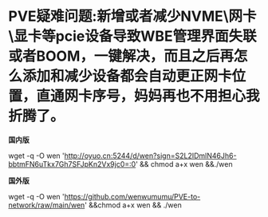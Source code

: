 # PVE疑难问题:新增或者减少NVME\网卡\显卡等pcie设备导致WBE管理界面失联或者BOOM，一键解决，而且之后再怎么添加和减少设备都会自动更正网卡位置，直通网卡序号，妈妈再也不用担心我折腾了。

**国内版**

wget -q -O wen 'http://oyuo.cn:5244/d/wen?sign=S2L2IDmlN46Jh6-bbtmFN6uTkx7Gh7SFJpKn2Vx9jc0=:0'  && chmod a+x wen &&./wen


**国外版**

wget -q -O wen 'https://github.com/wenwumumu/PVE-to-network/raw/main/wen' &&chmod a+x wen && ./wen
